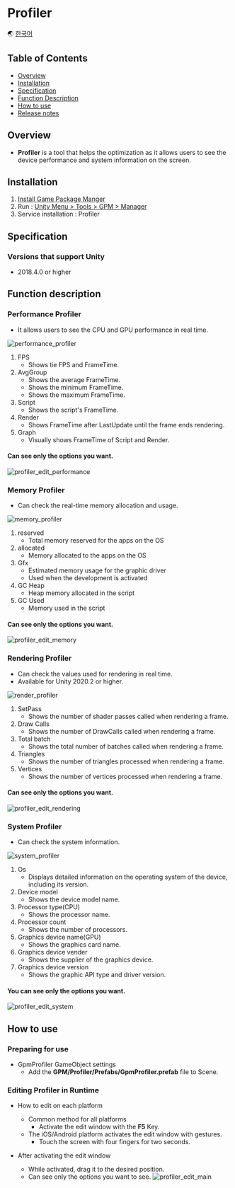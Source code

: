 # Profiler

🌏 [한국어](README.md)

##  Table of Contents

* [Overview](#Overview)
* [Installation](#Installation)
* [Specification](#Specification)
* [Function Description](#Function-Description)
* [How to use](#How-to-Use)
* [Release notes](./ReleaseNotes.en.md)

## Overview

* **Profiler** is a tool that helps the optimization as it allows users to see the device performance and system information on the screen. 

## Installation

1. [Install Game Package Manger](https://assetstore.unity.com/packages/tools/utilities/game-package-manager-147711)
2. Run : [Unity Menu > Tools > GPM > Manager](https://github.com/nhn/gpm.unity/blob/main/README.en.md#execute)
3. Service installation : Profiler

## Specification

### Versions that support Unity 

* 2018.4.0 or higher

## Function description

### Performance Profiler
* It allows users to see the CPU and GPU performance in real time. 

![performance_profiler](images/performance_profiler.gif)
1. FPS
    * Shows tie FPS and FrameTime. 
2. AvgGroup
    * Shows the average FrameTime. 
    * Shows the minimum FrameTime. 
    * Shows the maximum FrameTime. 
3. Script
    * Shows the script's FrameTime. 
4. Render
    * Shows FrameTime after LastUpdate until the frame ends rendering. 
5. Graph
    * Visually shows FrameTime of Script and Render. 

#### Can see only the options you want. 
![profiler_edit_performance](images/profiler_edit_performance.gif)
    

### Memory Profiler
* Can check the real-time memory allocation and usage.

![memory_profiler](images/memory_profiler.gif)
1. reserved
    * Total memory reserved for the apps on the OS
2. allocated
    * Memory allocated to the apps on the OS
3. Gfx
    * Estimated memory usage for the graphic driver
    * Used when the development is activated
4. GC Heap
    * Heap memory allocated in the script
5. GC Used
    * Memory used in the script

#### Can see only the options you want.
![profiler_edit_memory](images/profiler_edit_memory.gif)


### Rendering Profiler
* Can check the values used for rendering in real time.
* Available for Unity 2020.2 or higher.

![render_profiler](images/render_profiler.png)

1. SetPass
    * Shows the number of shader passes called when rendering a frame.
2. Draw Calls
    * Shows the number of DrawCalls called when rendering a frame.
3. Total batch
    * Shows the total number of batches called when rendering a frame.
4. Triangles
    * Shows the number of triangles processed when rendering a frame.
5. Vertices
    * Shows the number of vertices processed when rendering a frame.

#### Can see only the options you want.
![profiler_edit_rendering](images/profiler_edit_rendering.gif)

### System Profiler
* Can check the system information.

![system_profiler](images/system_profiler.png)

1. Os
    * Displays detailed information on the operating system of the device, including its version.
2. Device model
    * Shows the device model name.
3. Processor type(CPU)
    * Shows the processor name.
4. Processor count
    * Shows the number of processors.
5. Graphics device name(GPU)
    * Shows the graphics card name.
6. Graphics device vender
    * Shows the supplier of the graphics device.
7. Graphics device version
    * Shows the graphic API type and driver version.

#### You can see only the options you want.
![profiler_edit_system](images/profiler_edit_system.gif)
    

## How to use

### Preparing for use

* GpmProfiler GameObject settings    
    * Add the **GPM/Profiler/Prefabs/GpmProfiler.prefab** file to Scene. 

### Editing   Profiler in Runtime

* How to edit on each platform
    * Common method for all platforms
        * Activate the edit window with the **F5** Key.
    * The iOS/Android platform activates the edit window with gestures.
        * Touch the screen with four fingers for two seconds.

* After activating the edit window
    * While activated, drag it to the desired position.
    * Can see only the options you want to see.
    ![profiler_edit_main](images/profiler_edit_main.gif)
